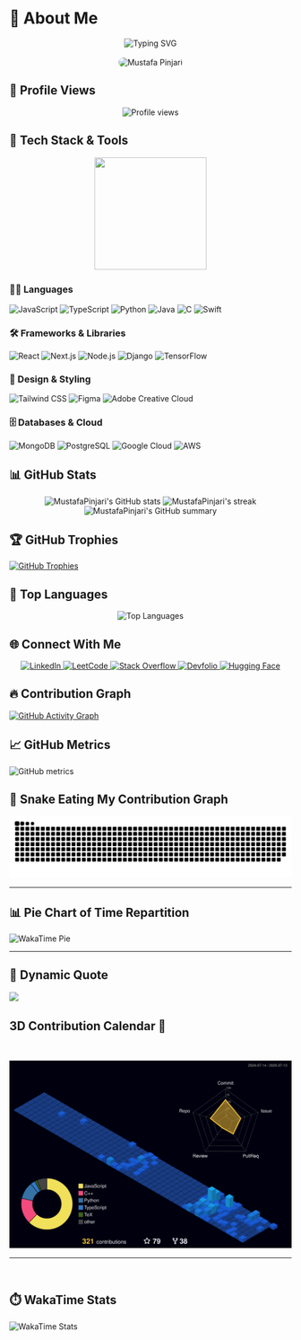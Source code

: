 # 💫 About Me

<div align="center">
  <img src="https://readme-typing-svg.demolab.com?font=Fira+Code&weight=600&size=24&duration=3000&pause=1000&color=00FF00&center=true&vCenter=true&width=800&height=50&lines=Hey+there!+I'm+Mustafa+Pinjari;A+passionate+Frontend+Developer;Building+seamless+web+experiences;4%2B+years+of+coding+adventures;Open+to+collaborate+and+create" alt="Typing SVG" />
</div>

<br>
<div align="center">
  <img src="https://github.com/MustafaPinjari.png" alt="Mustafa Pinjari" width="150" style="border-radius: 50px;" />
  <br />
  
</div>


## 🌟 Profile Views
<p align="center"> 
  <img src="https://komarev.com/ghpvc/?username=MustafaPinjari&label=Profile%20views&color=0e75b6&style=flat" alt="Profile views" />
</p>

## 🚀 Tech Stack & Tools


<p align='center'>
<img src="https://media.giphy.com/media/TEnXkcsHrP4YedChhA/giphy.gif" width="200" height="200" frameBorder="0" class="giphy-embed" allowFullScreen></img></p>

### 👨‍💻 Languages
![JavaScript](https://img.shields.io/badge/-JavaScript-F7DF1E?style=for-the-badge&logo=javascript&logoColor=black)
![TypeScript](https://img.shields.io/badge/-TypeScript-3178C6?style=for-the-badge&logo=typescript&logoColor=white)
![Python](https://img.shields.io/badge/-Python-3776AB?style=for-the-badge&logo=python&logoColor=white)
![Java](https://img.shields.io/badge/-Java-007396?style=for-the-badge&logo=openjdk&logoColor=white)
![C](https://img.shields.io/badge/-C-A8B9CC?style=for-the-badge&logo=c&logoColor=white)
![Swift](https://img.shields.io/badge/-Swift-FA7343?style=for-the-badge&logo=swift&logoColor=white)

### 🛠️ Frameworks & Libraries
![React](https://img.shields.io/badge/-React-61DAFB?style=for-the-badge&logo=react&logoColor=white)
![Next.js](https://img.shields.io/badge/-Next.js-000000?style=for-the-badge&logo=next.js&logoColor=white)
![Node.js](https://img.shields.io/badge/-Node.js-339933?style=for-the-badge&logo=node.js&logoColor=white)
![Django](https://img.shields.io/badge/-Django-092E20?style=for-the-badge&logo=django&logoColor=white)
![TensorFlow](https://img.shields.io/badge/-TensorFlow-FF6F00?style=for-the-badge&logo=tensorflow&logoColor=white)

### 🎨 Design & Styling
![Tailwind CSS](https://img.shields.io/badge/-Tailwind_CSS-38B2AC?style=for-the-badge&logo=tailwind-css&logoColor=white)
![Figma](https://img.shields.io/badge/-Figma-F24E1E?style=for-the-badge&logo=figma&logoColor=white)
![Adobe Creative Cloud](https://img.shields.io/badge/-Adobe%20Creative%20Cloud-DA1F26?style=for-the-badge&logo=adobe-creative-cloud&logoColor=white)

### 🗄️ Databases & Cloud
![MongoDB](https://img.shields.io/badge/-MongoDB-47A248?style=for-the-badge&logo=mongodb&logoColor=white)
![PostgreSQL](https://img.shields.io/badge/-PostgreSQL-4169E1?style=for-the-badge&logo=postgresql&logoColor=white)
![Google Cloud](https://img.shields.io/badge/-Google_Cloud-4285F4?style=for-the-badge&logo=google-cloud&logoColor=white)
![AWS](https://img.shields.io/badge/-AWS-232F3E?style=for-the-badge&logo=amazon-aws&logoColor=white)

## 📊 GitHub Stats

<div align="center">
  <img height="180em" src="https://github-readme-stats.vercel.app/api?username=MustafaPinjari&show_icons=true&theme=radical&include_all_commits=true&count_private=true" alt="MustafaPinjari's GitHub stats" />
  <img height="180em" src="https://github-readme-streak-stats.herokuapp.com/?user=MustafaPinjari&theme=radical" alt="MustafaPinjari's streak" />
</div>

<div align="center">
  <img src="https://github-profile-summary-cards.vercel.app/api/cards/profile-details?username=MustafaPinjari&theme=radical" alt="MustafaPinjari's GitHub summary" />
</div>

## 🏆 GitHub Trophies
<a href="https://github.com/ryo-ma/github-profile-trophy">
    <img src="https://github-profile-trophy.vercel.app/?username=MustafaPinjari&theme=radical&no-bg=true&no-frame=true&margin-w=15&margin-h=15&row=1&column=7" alt="GitHub Trophies" />
  </a>
  
## 🎯 Top Languages
<div align="center">
  <img height="180em" src="https://github-readme-stats.vercel.app/api/top-langs/?username=MustafaPinjari&layout=compact&theme=radical&langs_count=8" alt="Top Languages" />
</div>

## 🌐 Connect With Me
<div align="center">
  <a href="https://www.linkedin.com/in/mustafa-pinjari-287625256/">
    <img src="https://img.shields.io/badge/LinkedIn-0077B5?style=for-the-badge&logo=linkedin&logoColor=white" alt="LinkedIn" />
  </a>
  <a href="https://leetcode.com/u/Mustafa_Pinjari/">
    <img src="https://img.shields.io/badge/LeetCode-FFA116?style=for-the-badge&logo=leetcode&logoColor=white" alt="LeetCode" />
  </a>
  <a href="https://stackoverflow.com/users/26745237/mustafapinjari">
    <img src="https://img.shields.io/badge/Stack_Overflow-FE7A16?style=for-the-badge&logo=stack-overflow&logoColor=white" alt="Stack Overflow" />
  </a>
  <a href="https://devfolio.co/@Mustafa_Pinjari">
    <img src="https://img.shields.io/badge/Devfolio-000000?style=for-the-badge&logo=devfolio&logoColor=white" alt="Devfolio" />
  </a>
  <a href="https://huggingface.co/MustafaPinjari">
    <img src="https://img.shields.io/badge/Hugging%20Face-FFD21F?style=for-the-badge&logo=huggingface&logoColor=black" alt="Hugging Face" />
  </a>
</div>

## 🔥 Contribution Graph
[![GitHub Activity Graph](https://github-readme-activity-graph.vercel.app/graph?username=MustafaPinjari&theme=github-compact)](https://github.com/ashutosh00710/github-readme-activity-graph)

## 📈 GitHub Metrics
![GitHub metrics](https://github-readme-stats.vercel.app/api/wakatime?username=MustafaPinjari&layout=compact&theme=radical)

## 🐍 Snake Eating My Contribution Graph

<!-- Optional alternate snake animation -->
![Snake animation](https://raw.githubusercontent.com/Platane/snk/output/github-contribution-grid-snake.svg)


---

## 📊 Pie Chart of Time Repartition
![WakaTime Pie](https://wakatime.com/share/@018d1bb6-c4dc-4169-8c9e-ff71f686f46b/bc8d4e23-ddd4-45ad-88c2-998a2fc169af.svg)

---


## 📜 Dynamic Quote
<img src="https://quotes-github-readme.vercel.app/api?type=horizontal&theme=dark" />

## 3D Contribution Calendar 📅
<br>
<p align='center'>
<img src="./profile-3d-contrib/profile-night-view.svg">
</p>
<hr>
<br>


## ⏱️ WakaTime Stats

![WakaTime Stats](https://github-readme-stats.vercel.app/api/wakatime?username=MustafaPinjari&layout=compact&theme=radical)


